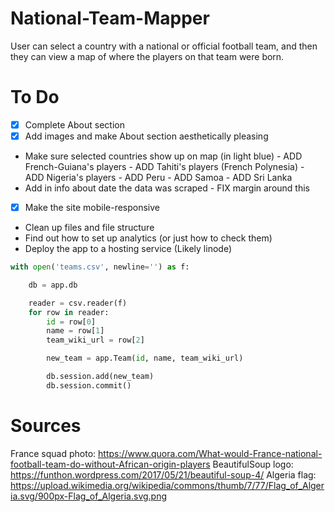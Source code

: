 # National-Team-Mapper
User can select a country with a national or official football team, and then they can view a map of where the players on that team were born.

# To Do
- [x] Complete About section
- [x] Add images and make About section aesthetically pleasing
* Make sure selected countries show up on map (in light blue) - ADD French-Guiana's players - ADD Tahiti's players (French Polynesia) - ADD Nigeria's players - ADD Peru - ADD Samoa - ADD Sri Lanka
* Add in info about date the data was scraped - FIX margin around this
- [x] Make the site mobile-responsive
* Clean up files and file structure
* Find out how to set up analytics (or just how to check them)
* Deploy the app to a hosting service (Likely linode)

```python
with open('teams.csv', newline='') as f:

    db = app.db

    reader = csv.reader(f)
    for row in reader:
        id = row[0]
        name = row[1]
        team_wiki_url = row[2]

        new_team = app.Team(id, name, team_wiki_url)

        db.session.add(new_team)
        db.session.commit()
```

# Sources
France squad photo: https://www.quora.com/What-would-France-national-football-team-do-without-African-origin-players
BeautifulSoup logo: https://funthon.wordpress.com/2017/05/21/beautiful-soup-4/
Algeria flag: https://upload.wikimedia.org/wikipedia/commons/thumb/7/77/Flag_of_Algeria.svg/900px-Flag_of_Algeria.svg.png